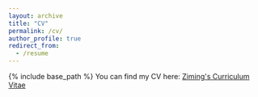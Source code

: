 ```yaml
---
layout: archive
title: "CV"
permalink: /cv/
author_profile: true
redirect_from:
  - /resume
---
```


{% include base_path %}
You can find my CV here: [Ziming's Curriculum Vitae](../files/Academic_CV_Ziming_Luo.pdf)
